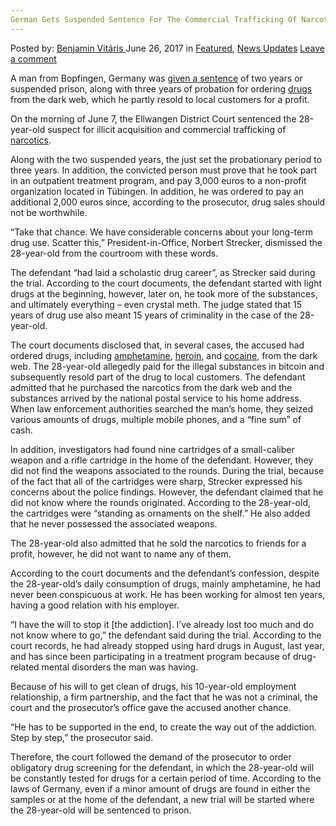 ```yaml
---
German Gets Suspended Sentence For The Commercial Trafficking Of Narcotics
---
```

<article class="post-listing post-20911 post type-post status-publish format-standard has-post-thumbnail hentry 
    <div class="post-inner">
        <span>Posted by: <a href="https://www.deepdotweb.com/author/benjaminvi/" title="">Benjamin Vitáris </a></span>
    <span>June 26, 2017</span>
    <span>in <a href="https://www.deepdotweb.com/category/deepdot-news/" rel="category tag">Featured</a>, <a href="https://www.deepdotweb.com/category/news-updates/" rel="category tag">News Updates</a></span>
    <span><a href="https://www.deepdotweb.com/2017/06/26/german-gets-suspended-sentence-for-the-commercial/#respond">Leave a comment</a></span>
    </p>
    <div class="clear"></div>
    <div class="entry">
    <p>A man from Bopfingen, Germany was <a href="http://www.schwaebische.de/region_artikel,-Drogendealer-bekommt-einmalige-Chance-von-Gericht-_arid,10681041_toid,290.html">given a sentence</a> of two years or suspended prison, along with three years of probation for ordering <a href="https://www.deepdotweb.com/2017/06/08/group-busted-shipping-drugs-inside-lawnmowers/">drugs</a> from the dark web, which he partly resold to local customers for a profit.</p>
    <p>On the morning of June 7, the Ellwangen District Court sentenced the 28-year-old suspect for illicit acquisition and commercial trafficking of <a href="https://www.deepdotweb.com/2017/06/04/french-couple-sentenced-resale-narcotics/">narcotics</a>.</p>
    <p>Along with the two suspended years, the just set the probationary period to three years. In addition, the convicted person must prove that he took part in an outpatient treatment program, and pay 3,000 euros to a non-profit organization located in Tübingen. In addition, he was ordered to pay an additional 2,000 euros since, according to the prosecutor, drug sales should not be worthwhile.</p>
    <p>&#8220;Take that chance. We have considerable concerns about your long-term drug use. Scatter this,” President-in-Office, Norbert Strecker, dismissed the 28-year-old from the courtroom with these words.</p>
    <p>The defendant “had laid a scholastic drug career”, as Strecker said during the trial. According to the court documents, the defendant started with light drugs at the beginning, however, later on, he took more of the substances, and ultimately everything &#8211; even crystal meth. The judge stated that 15 years of drug use also meant 15 years of criminality in the case of the 28-year-old.</p>
    <p><a id="post-20911-_gjdgxs"></a> The court documents disclosed that, in several cases, the accused had ordered drugs, including <a href="https://www.deepdotweb.com/tag/amphetamine">amphetamine</a>, <a href="https://www.deepdotweb.com/tag/heroin/">heroin</a>, and <a href="https://www.deepdotweb.com/2017/05/31/reporters-explained-pure-cocaine-not-good-thing/">cocaine</a>, from the dark web. The 28-year-old allegedly paid for the illegal substances in bitcoin and subsequently resold part of the drug to local customers. The defendant admitted that he purchased the narcotics from the dark web and the substances arrived by the national postal service to his home address. When law enforcement authorities searched the man’s home, they seized various amounts of drugs, multiple mobile phones, and a “fine sum” of cash.</p>
    <p>In addition, investigators had found nine cartridges of a small-caliber weapon and a rifle cartridge in the home of the defendant. However, they did not find the weapons associated to the rounds. During the trial, because of the fact that all of the cartridges were sharp, Strecker expressed his concerns about the police findings. However, the defendant claimed that he did not know where the rounds originated. According to the 28-year-old, the cartridges were “standing as ornaments on the shelf.&#8221; He also added that he never possessed the associated weapons.</p>
    <p>The 28-year-old also admitted that he sold the narcotics to friends for a profit, however, he did not want to name any of them.</p>
    <p>According to the court documents and the defendant’s confession, despite the 28-year-old’s daily consumption of drugs, mainly amphetamine, he had never been conspicuous at work. He has been working for almost ten years, having a good relation with his employer.</p>
    <p>&#8220;I have the will to stop it [the addiction]. I&#8217;ve already lost too much and do not know where to go,&#8221; the defendant said during the trial. According to the court records, he had already stopped using hard drugs in August, last year, and has since been participating in a treatment program because of drug-related mental disorders the man was having.</p>
    <p>Because of his will to get clean of drugs, his 10-year-old employment relationship, a firm partnership, and the fact that he was not a criminal, the court and the prosecutor&#8217;s office gave the accused another chance.</p>
    <p>&#8220;He has to be supported in the end, to create the way out of the addiction. Step by step,” the prosecutor said.</p>
    <p>Therefore, the court followed the demand of the prosecutor to order obligatory drug screening for the defendant, in which the 28-year-old will be constantly tested for drugs for a certain period of time. According to the laws of Germany, even if a minor amount of drugs are found in either the samples or at the home of the defendant, a new trial will be started where the 28-year-old will be sentenced to prison.</p>
    </div>
    <span style="display:none" class="updated">2017-06-26</span>
    <div style="display:none" class="vcard author" itemprop="author" itemscope itemtype="http://schema.org/Person"><strong class="fn" itemprop="name"><a href="https://www.deepdotweb.com/author/benjaminvi/" title="Posts by Benjamin Vitáris" rel="author">Benjamin Vitáris</a></strong></div>
    </div>
</article>

